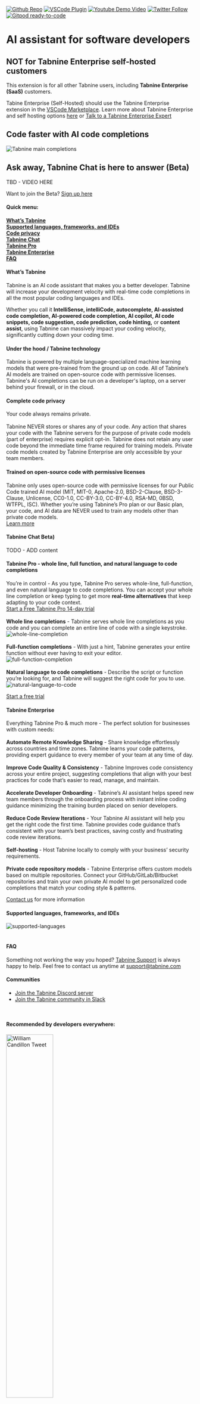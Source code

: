 [twitter-shield]: https://img.shields.io/twitter/follow/Tabnine?style=social
[twitter-url]: https://twitter.com/Tabnine
[github-shield]: https://img.shields.io/github/stars/codota/Tabnine?style=social
[github-url]: https://github.com/codota/TabNine
[vscode-shield]: https://img.shields.io/visual-studio-marketplace/r/TabNine.tabnine-vscode?logo=visual-studio-code&style=social
[vscode-url]: https://marketplace.visualstudio.com/items?itemName=TabNine.tabnine-vscode
[youtube-shield]: https://img.shields.io/youtube/channel/views/UC3ZLFXRRmK3XbT5Oq0qPLqA?style=social
[youtube-url]: https://www.youtube.com/c/Codota-Tabnine

[![Github Repo][github-shield]][github-url]
[![VSCode Plugin][vscode-shield]][vscode-url]
[![Youtube Demo Video][youtube-shield]][youtube-url]
[![Twitter Follow][twitter-shield]][twitter-url]
[![Gitpod ready-to-code](https://img.shields.io/badge/Gitpod-ready--to--code-908a85?logo=gitpod)](https://gitpod.io/from-referrer/)
# AI assistant for software developers

## NOT for Tabnine Enterprise self-hosted customers
This extension is for all other Tabnine users, including **Tabnine Enterprise (SaaS)** customers.   

Tabine Enterprise (Self-Hosted) should use the Tabnine Enterprise extension in the [VSCode Marketplace](https://marketplace.visualstudio.com/items?itemName=TabNine.tabnine-vscode-self-hosted-updater).
Learn more about Tabnine Enterprise and self hosting options [here](https://www.tabnine.com/enterprise?utm_source=ide_marketplace&utm_medium=organic&utm_campaign=vscode_marketplace) or [Talk to a Tabnine Enterprise Expert](https://www.tabnine.com/?expert&utm_source=ide_marketplace&utm_medium=organic&utm_campaign=vscode_marketplace)

## Code faster with AI code completions

![Tabnine main completions](https://raw.githubusercontent.com/codota/tabnine-vscode/master/assets/completions-main.gif)
<br />

## Ask away, Tabnine Chat is here to answer (Beta)
TBD - VIDEO HERE

Want to join the Beta? [Sign up here](https://www.tabnine.com/?chat-beta&utm_source=ide_marketplace&utm_medium=organic&utm_campaign=vscode_marketplace)
#### Quick menu:

**[What’s Tabnine](#whats-tabnine)**<br />
**[Supported languages, frameworks, and IDEs](#supported-languages-frameworks-and-ides)**<br />
**[Code privacy](#complete-code-privacy)**<br />
**[Tabnine Chat ](#tabnine-chat-beta)**<br />
**[Tabnine Pro](#tabnine-pro---whole-line-full-function-and-natural-language-to-code-completions)**<br />
**[Tabnine Enterprise](#tabnine-enterprise)**<br />
**[FAQ](#faq)**<br />

#### What’s Tabnine

Tabnine is an AI code assistant that makes you a better developer. Tabnine will increase your development velocity with real-time code completions in all the most popular coding languages and IDEs.

Whether you call it **IntelliSense, intelliCode, autocomplete, AI-assisted code completion, AI-powered code completion, AI copilot, AI code snippets, code suggestion, code prediction, code hinting,** or **content assist**, using Tabnine can massively impact your coding velocity, significantly cutting down your coding time.

#### Under the hood / Tabnine technology
Tabnine is powered by multiple language-specialized machine learning models that were pre-trained from the ground up on code. All of Tabnine’s AI models are trained on open-source code with permissive licenses. Tabnine's AI completions can be run on a developer's laptop, on a server behind your firewall, or in the cloud.

#### Complete code privacy
Your code always remains private. 
<br />
<br />
Tabnine NEVER stores or shares any of your code. Any action that shares your code with the Tabnine servers for the purpose of private code models (part of enterprise) requires explicit opt-in. Tabnine does not retain any user code beyond the immediate time frame required for training models. Private code models created by Tabnine Enterprise are only accessible by your team members.

#### Trained on open-source code with permissive licenses
Tabnine only uses open-source code with permissive licenses for our Public Code trained AI model (MIT, MIT-0, Apache-2.0, BSD-2-Clause, BSD-3-Clause, Unlicense, CC0-1.0, CC-BY-3.0, CC-BY-4.0, RSA-MD, 0BSD, WTFPL, ISC). Whether you’re using Tabnine’s Pro plan or our Basic plan, your code, and AI data are NEVER used to train any models other than private code models.<br />
[Learn more](https://www.tabnine.com/code-privacy?utm_source=ide_marketplace&utm_medium=organic&utm_campaign=vscode_marketplace)

#### Tabnine Chat Beta)
TODO - ADD content

#### Tabnine Pro - whole line, full function, and natural language to code completions

You’re in control - As you type, Tabnine Pro serves whole-line, full-function, and even natural language to code completions. You can accept your whole line completion or keep typing to get more **real-time alternatives** that keep adapting to your code context.<br />
[Start a Free Tabnine Pro 14-day trial](https://www.tabnine.com/pricing/landing?utm_source=ide_marketplace&utm_medium=organic&utm_campaign=vscode_marketplace)
<br />
<br />
**Whole line completions** - Tabnine serves whole line completions as you code and you can complete an entire line of code with a single keystroke.
<br />
![whole-line-completion](https://raw.githubusercontent.com/codota/tabnine-vscode/master/assets/whole-line-completion.png)
<br />
<br />
**Full-function completions** - With just a hint, Tabnine generates your entire function without ever having to exit your editor.
<br />
![full-function-completion](https://raw.githubusercontent.com/codota/tabnine-vscode/master/assets/full-function-completion.png)
<br />
<br />
**Natural language to code completions** - Describe the script or function you’re looking for, and Tabnine will suggest the right code for you to use.
<br />
![natural-language-to-code](https://raw.githubusercontent.com/codota/tabnine-vscode/master/assets/natural-language-to-code.png)

[Start a free trial](https://www.tabnine.com/pricing/landing?utm_source=ide_marketplace&utm_medium=organic&utm_campaign=vscode_marketplace)

#### Tabnine Enterprise
Everything Tabnine Pro & much more - The perfect solution for businesses with custom needs:
<br />
<br />
**Automate Remote Knowledge Sharing** - Share knowledge effortlessly across countries and time zones. Tabnine learns your code patterns, providing expert guidance to every member of your team at any time of day.
<br />
<br />
**Improve Code Quality & Consistency** - Tabnine Improves code consistency across your entire project, suggesting completions that align with your best practices for code that’s easier to read, manage, and maintain.
<br />
<br />
**Accelerate Developer Onboarding** - Tabnine’s AI assistant helps speed new team members through the onboarding process with instant inline coding guidance minimizing the training burden placed on senior developers.
<br />
<br />
**Reduce Code Review Iterations** - Your Tabnine AI assistant will help you get the right code the first time. Tabnine provides code guidance that’s consistent with your team’s best practices, saving costly and frustrating code review iterations.
<br />
<br />
**Self-hosting** - Host Tabnine locally to comply with your business’ security requirements.
<br/>
<br/>
**Private code repository models** - Tabnine Enterprise offers custom models based on multiple repositories. Connect your GitHub/GitLab/Bitbucket repositories and train your own private AI model to get personalized code completions that match your coding style & patterns.

[Contact us](https://www.tabnine.com/pricing?utm_source=ide_marketplace&utm_medium=organic&utm_campaign=vscode_marketplace) for more information
<br />

#### Supported languages, frameworks, and IDEs
![supported-languages](https://raw.githubusercontent.com/codota/tabnine-vscode/master/assets/supported-languages.png)
<br />
<br />
#### FAQ

Something not working the way you hoped? [Tabnine Support](https://www.tabnine.com/faq?utm_source=ide_marketplace&utm_medium=organic&utm_campaign=vscode_marketplace) is always happy to help. Feel free to contact us anytime at support@tabnine.com
<br />

#### Communities

- [Join the Tabnine Discord server](https://discord.gg/5GnbDg5Jmg)
- [Join the Tabnine community in Slack](https://join.slack.com/t/tabnine-community/shared_invite/zt-mi5n0v6f-4W0Ap4yAUQXS~nVvxwSoJg)
<br />

#### **Recommended by developers everywhere:**

<img src="https://raw.githubusercontent.com/codota/tabnine-vscode/master/assets/twitter-ps-27.png" alt="William Candillon Tweet" width="50%">

<img src="https://raw.githubusercontent.com/codota/tabnine-vscode/master/assets/twitter-ps-7.png" alt="Imed Boumalek Tweet" width="50%">

<img src="https://raw.githubusercontent.com/codota/tabnine-vscode/master/assets/twitter-ps-14.png" alt="ramnivas Tweet" width="50%">

<img src="https://raw.githubusercontent.com/codota/tabnine-vscode/master/assets/twitter-ps-16.png" alt="bob paskar Tweet" width="50%">

<img src="https://raw.githubusercontent.com/codota/tabnine-vscode/master/assets/twitter-ps-19.png" alt="Nick Radford Tweet" width="50%">

<img src="https://raw.githubusercontent.com/codota/tabnine-vscode/master/assets/twitter-ps-28.png" alt="Hugues BR Tweet" width="50%">

<img src="https://raw.githubusercontent.com/codota/tabnine-vscode/master/assets/twitter-ps-32.png" alt="JohnyTheCarrot Tweet" width="50%">

<img src="https://raw.githubusercontent.com/codota/tabnine-vscode/master/assets/twitter-ps-33.png" alt="Donald E Fredrick Tweet" width="50%">

<img src="https://raw.githubusercontent.com/codota/tabnine-vscode/master/assets/twitter-ps-36.png" alt="Joshua Kelly Tweet" width="50%">

<img src="https://raw.githubusercontent.com/codota/tabnine-vscode/master/assets/twitter-ps-38.png" alt="JDerek Braid Tweet" width="50%">

---
